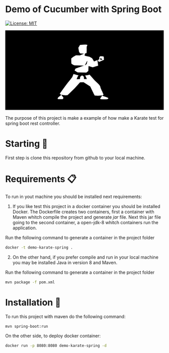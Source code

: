 # Demo of Cucumber with Spring Boot
[![License: MIT](https://img.shields.io/badge/License-MIT-yellow.svg)](https://opensource.org/licenses/MIT)

![cucumber logo](docs/logo.png)

The purpose of this project is make a example of how make a Karate test for spring boot rest controller.

# Starting 🚀
First step is clone this repository from github to your local machine.

# Requirements 📋
To run in yout machine you should be installed next requirements:

1. If you like test this project in a docker container you should be installed Docker. The Dockerfile creates two containers, first a container with Maven whitch compile the project and generate *jar* file. Next this jar file going to the second container, a open-jdk-8 whitch containers run the application.

Run the following command to generate a container in the project folder

```bash
docker -t demo-karate-spring .
```

2. On the other hand, if you prefer compile and run in your local machine you may be installed Java in version 8 and Maven.

Run the following command to generate a container in the project folder

```bash
mvn package -f pom.xml
```
# Installation 🔧

To run this project with maven do the following command:

```bash
mvn spring-boot:run
```

On the other side, to deploy docker container:

```bash
docker run -p 8080:8080 demo-karate-spring -d
```
